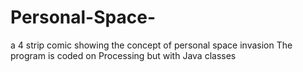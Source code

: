 # Personal-Space-
a 4 strip comic showing the concept of personal space invasion
The program is coded on Processing but with Java classes
